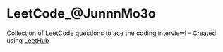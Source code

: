 # LeetCode_@JunnnMo3o
Collection of LeetCode questions to ace the coding interview! - Created using [LeetHub](https://github.com/QasimWani/LeetHub)
